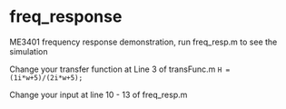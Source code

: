 # freq_response
ME3401 frequency response demonstration, run freq_resp.m to see the simulation

Change your transfer function at Line 3 of transFunc.m
`H = (1i*w+5)/(2i*w+5);`

Change your input at line 10 - 13 of freq_resp.m
